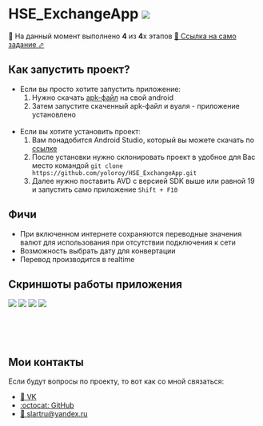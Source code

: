 # HSE_ExchangeApp ![](https://github.com/yoloroy/HSE_ExchangeApp/blob/9abc5114db681ce36a05ce24907ce1bb821a700f/app/src/main/res/mipmap-mdpi/ic_launcher_round.png)
🎉 На данный момент выполнено <b>4</b> из <b>4</b>х этапов
[📄 Ссылка на само задание ⬀](https://cs.hse.ru/mobile/2020/android)

## Как запустить проект?
- Если вы просто хотите запустить приложение:
  1. Нужно скачать [apk-файл](https://github.com/yoloroy/HSE_ExchangeApp/raw/master/app/build/outputs/apk/debug/app-debug.apk) на свой android
  1. Затем запустите скаченный apk-файл и вуаля - приложение установлено
  <br>
- Если вы хотите установить проект:
  1. Вам понадобится Android Studio, который вы можете скачать по [ссылке](https://developer.android.com/studio?hl=ru)
  1. После установки нужно склонировать проект в удобное для Вас место командой `git clone https://github.com/yoloroy/HSE_ExchangeApp.git`
  1. Далее нужно поставить AVD с версией SDK выше или равной 19 и запустить само приложение `Shift + F10`

## Фичи
- При включенном интернете сохраняются переводные значения валют для использования при отсутствии подключения к сети
- Возможность выбрать дату для конвертации
- Перевод производится в realtime

## Скриншоты работы приложения
![](https://github.com/yoloroy/HSE_ExchangeApp/blob/master/screenshots/2020-06-03_23-19-26.png)
![](https://github.com/yoloroy/HSE_ExchangeApp/blob/master/screenshots/2020-06-03_23-20-55.png)
![](https://github.com/yoloroy/HSE_ExchangeApp/blob/master/screenshots/2020-06-03_23-21-21.png)
![](https://github.com/yoloroy/HSE_ExchangeApp/blob/master/screenshots/2020-06-03_23-22-27.png)

<br><br><br>
## Мои контакты
Если будут вопросы по проекту, то вот как со мной связаться: 
- [👥 VK](https://vk.com/slartak)
- [:octocat: GitHub](https://github.com/yoloroy)
- [📧 slartru@yandex.ru](mailto:slartru@yandex.ru)
